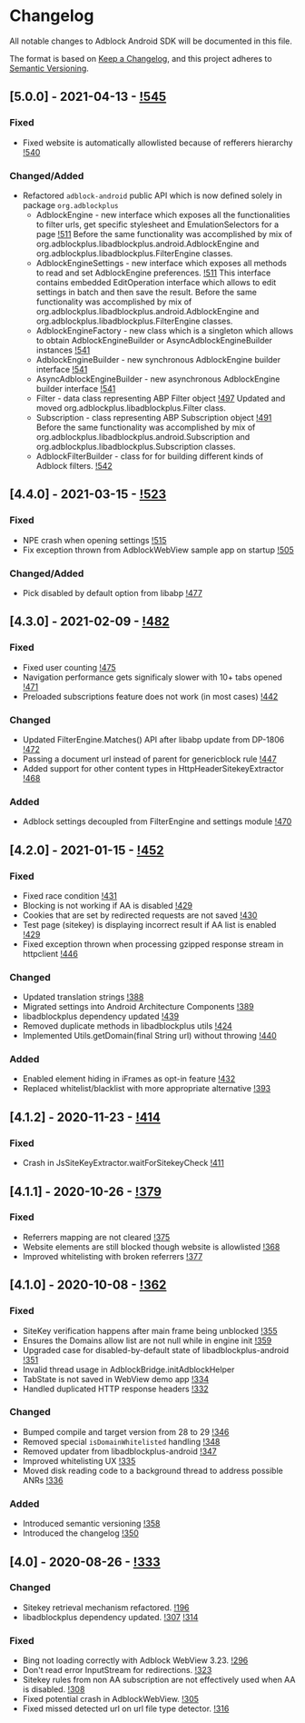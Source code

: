 # Changelog
All notable changes to Adblock Android SDK will be documented in this file.

The format is based on [Keep a Changelog](https://keepachangelog.com/en/1.0.0/),
and this project adheres to [Semantic Versioning](https://semver.org/spec/v2.0.0.html).

## [5.0.0] - 2021-04-13 - [!545](https://gitlab.com/eyeo/adblockplus/libadblockplus-android/-/merge_requests/545)
### Fixed
 - Fixed website is automatically allowlisted because of refferers hierarchy [!540](https://gitlab.com/eyeo/adblockplus/libadblockplus-android/-/merge_requests/540)

### Changed/Added
 - Refactored `adblock-android` public API which is now defined solely in package `org.adblockplus`
   - AdblockEngine - new interface which exposes all the functionalities to filter urls, get specific stylesheet and EmulationSelectors for a page [!511](https://gitlab.com/eyeo/adblockplus/libadblockplus-android/-/merge_requests/511)
     Before the same functionality was accomplished by mix of org.adblockplus.libadblockplus.android.AdblockEngine and org.adblockplus.libadblockplus.FilterEngine classes.
   - AdblockEngineSettings - new interface which exposes all methods to read and set AdblockEngine preferences. [!511](https://gitlab.com/eyeo/adblockplus/libadblockplus-android/-/merge_requests/511)
     This interface contains embedded EditOperation interface which allows to edit settings in batch and then save the result.
     Before the same functionality was accomplished by mix of org.adblockplus.libadblockplus.android.AdblockEngine and org.adblockplus.libadblockplus.FilterEngine classes.
   - AdblockEngineFactory - new class which is a singleton which allows to obtain AdblockEngineBuilder or AsyncAdblockEngineBuilder instances [!541](https://gitlab.com/eyeo/adblockplus/libadblockplus-android/-/merge_requests/541)
   - AdblockEngineBuilder - new synchronous AdblockEngine builder interface [!541](https://gitlab.com/eyeo/adblockplus/libadblockplus-android/-/merge_requests/541)
   - AsyncAdblockEngineBuilder - new asynchronous AdblockEngine builder interface [!541](https://gitlab.com/eyeo/adblockplus/libadblockplus-android/-/merge_requests/541)
   - Filter - data class representing ABP Filter object [!497](https://gitlab.com/eyeo/adblockplus/libadblockplus-android/-/merge_requests/497)
     Updated and moved org.adblockplus.libadblockplus.Filter class.
   - Subscription - class representing ABP Subscription object [!491](https://gitlab.com/eyeo/adblockplus/libadblockplus-android/-/merge_requests/491)
     Before the same functionality was accomplished by mix of org.adblockplus.libadblockplus.android.Subscription and org.adblockplus.libadblockplus.Subscription classes.
   - AdblockFilterBuilder - class for for building different kinds of Adblock filters. [!542](https://gitlab.com/eyeo/adblockplus/libadblockplus-android/-/merge_requests/542)

## [4.4.0] - 2021-03-15 - [!523](https://gitlab.com/eyeo/adblockplus/libadblockplus-android/-/merge_requests/523)
### Fixed
 - NPE crash when opening settings [!515](https://gitlab.com/eyeo/adblockplus/libadblockplus-android/-/merge_requests/515)
 - Fix exception thrown from AdblockWebView sample app on startup [!505](https://gitlab.com/eyeo/adblockplus/libadblockplus-android/-/merge_requests/505)

### Changed/Added
 - Pick disabled by default option from libabp [!477](https://gitlab.com/eyeo/adblockplus/libadblockplus-android/-/merge_requests/477)

## [4.3.0] - 2021-02-09 - [!482](https://gitlab.com/eyeo/adblockplus/libadblockplus-android/-/merge_requests/482)
### Fixed
 - Fixed user counting [!475](https://gitlab.com/eyeo/adblockplus/libadblockplus-android/-/merge_requests/475)
 - Navigation performance gets significaly slower with 10+ tabs opened [!471](https://gitlab.com/eyeo/adblockplus/libadblockplus-android/-/merge_requests/471)
 - Preloaded subscriptions feature does not work (in most cases) [!442](https://gitlab.com/eyeo/adblockplus/libadblockplus-android/-/merge_requests/442)

### Changed
 - Updated FilterEngine.Matches() API after libabp update from DP-1806 [!472](https://gitlab.com/eyeo/adblockplus/libadblockplus-android/-/merge_requests/472)
 - Passing a document url instead of parent for genericblock rule [!447](https://gitlab.com/eyeo/adblockplus/libadblockplus-android/-/merge_requests/447)
 - Added support for other content types in HttpHeaderSitekeyExtractor [!468](https://gitlab.com/eyeo/adblockplus/libadblockplus-android/-/merge_requests/468)

### Added
 - Adblock settings decoupled from FilterEngine and settings module [!470](https://gitlab.com/eyeo/adblockplus/libadblockplus-android/-/merge_requests/470)

## [4.2.0] - 2021-01-15 - [!452](https://gitlab.com/eyeo/adblockplus/libadblockplus-android/-/merge_requests/452)
### Fixed
 - Fixed race condition [!431](https://gitlab.com/eyeo/adblockplus/libadblockplus-android/-/merge_requests/431)
 - Blocking is not working if AA is disabled [!429](https://gitlab.com/eyeo/adblockplus/libadblockplus-android/-/merge_requests/429)
 - Cookies that are set by redirected requests are not saved [!430](https://gitlab.com/eyeo/adblockplus/libadblockplus-android/-/merge_requests/430)
 - Test page (sitekey) is displaying incorrect result if AA list is enabled [!429](https://gitlab.com/eyeo/adblockplus/libadblockplus-android/-/merge_requests/429)
 - Fixed exception thrown when processing gzipped response stream in httpclient [!446](https://gitlab.com/eyeo/adblockplus/libadblockplus-android/-/merge_requests/446)

### Changed
 - Updated translation strings [!388](https://gitlab.com/eyeo/adblockplus/libadblockplus-android/-/merge_requests/388)
 - Migrated settings into Android Architecture Components [!389](https://gitlab.com/eyeo/adblockplus/libadblockplus-android/-/merge_requests/389)
 - libadblockplus dependency updated [!439](https://gitlab.com/eyeo/adblockplus/libadblockplus-android/-/merge_requests/439)
 - Removed duplicate methods in libadblockplus utils [!424](https://gitlab.com/eyeo/adblockplus/libadblockplus-android/-/merge_requests/424)
 - Implemented Utils.getDomain(final String url) without throwing [!440](https://gitlab.com/eyeo/adblockplus/libadblockplus-android/-/merge_requests/440)

### Added
 - Enabled element hiding in iFrames as opt-in feature [!432](https://gitlab.com/eyeo/adblockplus/libadblockplus-android/-/merge_requests/432)
 - Replaced whitelist/blacklist with more appropriate alternative [!393](https://gitlab.com/eyeo/adblockplus/libadblockplus-android/-/merge_requests/393)

## [4.1.2] - 2020-11-23 - [!414](https://gitlab.com/eyeo/adblockplus/libadblockplus-android/-/merge_requests/414)
### Fixed
 - Crash in JsSiteKeyExtractor.waitForSitekeyCheck [!411](https://gitlab.com/eyeo/adblockplus/libadblockplus-android/-/merge_requests/411)

## [4.1.1] - 2020-10-26 - [!379](https://gitlab.com/eyeo/adblockplus/libadblockplus-android/-/merge_requests/379)
### Fixed
- Referrers mapping are not cleared [!375](https://gitlab.com/eyeo/adblockplus/libadblockplus-android/-/merge_requests/375)
- Website elements are still blocked though website is allowlisted [!368](https://gitlab.com/eyeo/adblockplus/libadblockplus-android/-/merge_requests/368)
- Improved whitelisting with broken referrers [!377](https://gitlab.com/eyeo/adblockplus/libadblockplus-android/-/merge_requests/377)

## [4.1.0] - 2020-10-08 - [!362](https://gitlab.com/eyeo/adblockplus/libadblockplus-android/-/merge_requests/362)
### Fixed
- SiteKey verification happens after main frame being unblocked [!355](https://gitlab.com/eyeo/adblockplus/libadblockplus-android/-/merge_requests/355)
- Ensures the Domains allow list are not null while in engine init [!359](https://gitlab.com/eyeo/adblockplus/libadblockplus-android/-/merge_requests/359)
- Upgraded case for disabled-by-default state of libadblockplus-android [!351](https://gitlab.com/eyeo/adblockplus/libadblockplus-android/-/merge_requests/351)
- Invalid thread usage in AdblockBridge.initAdblockHelper
- TabState is not saved in WebView demo app [!334](https://gitlab.com/eyeo/adblockplus/libadblockplus-android/-/merge_requests/334)
- Handled duplicated HTTP response headers [!332](https://gitlab.com/eyeo/adblockplus/libadblockplus-android/-/merge_requests/332)

### Changed
- Bumped compile and target version from 28 to 29 [!346](https://gitlab.com/eyeo/adblockplus/libadblockplus-android/-/merge_requests/346)
- Removed special `isDomainWhitelisted` handling [!348](https://gitlab.com/eyeo/adblockplus/libadblockplus-android/-/merge_requests/348)
- Removed updater from libadblockplus-android [!347](https://gitlab.com/eyeo/adblockplus/libadblockplus-android/-/merge_requests/347)
- Improved whitelisting UX [!335](https://gitlab.com/eyeo/adblockplus/libadblockplus-android/-/merge_requests/335)
- Moved disk reading code to a background thread to address possible ANRs [!336](https://gitlab.com/eyeo/adblockplus/libadblockplus-android/-/merge_requests/336)

### Added
- Introduced semantic versioning [!358](https://gitlab.com/eyeo/adblockplus/libadblockplus-android/-/merge_requests/358)
- Introduced the changelog [!350](https://gitlab.com/eyeo/adblockplus/libadblockplus-android/-/merge_requests/350)

## [4.0] - 2020-08-26 - [!333](https://gitlab.com/eyeo/adblockplus/libadblockplus-android/-/merge_requests/333)
### Changed
- Sitekey retrieval mechanism refactored. [!196](https://gitlab.com/eyeo/adblockplus/libadblockplus-android/-/merge_requests/196)
- libadblockplus dependency updated. [!307](https://gitlab.com/eyeo/adblockplus/libadblockplus-android/-/merge_requests/307) [!314](https://gitlab.com/eyeo/adblockplus/libadblockplus-android/-/merge_requests/314)

### Fixed
- Bing not loading correctly with Adblock WebView 3.23. [!296](https://gitlab.com/eyeo/adblockplus/libadblockplus-android/-/merge_requests/296)
- Don't read error InputStream for redirections. [!323](https://gitlab.com/eyeo/adblockplus/libadblockplus-android/-/merge_requests/323)
- Sitekey rules from non AA subscription are not effectively used when
  AA is disabled. [!308](https://gitlab.com/eyeo/adblockplus/libadblockplus-android/-/merge_requests/308)
- Fixed potential crash in AdblockWebView. [!305](https://gitlab.com/eyeo/adblockplus/libadblockplus-android/-/merge_requests/305)
- Fixed missed detected url on url file type detector. [!316](https://gitlab.com/eyeo/adblockplus/libadblockplus-android/-/merge_requests/316)
